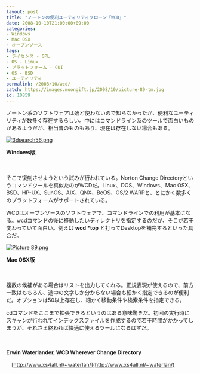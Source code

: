 ```yaml
---
layout: post
title: "ノートンの便利ユーティリティクローン「WCD」"
date: 2008-10-10T21:00:00+09:00
categories:
- Windows
- Mac OSX
- オープンソース
tags: 
- ライセンス - GPL
- OS - Linux
- プラットフォーム - CUI
- OS - BSD
- ユーティリティ
permalink: /2008/10/wcd/
catch: https://images.moongift.jp/2008/10/picture-89-tm.jpg
id: 10859
---
```

ノートン系のソフトウェアは殆ど使わないので知らなかったが、便利なユーティリティが数多く存在するらしい。中にはコマンドライン系のツールで面白いものがあるようだが、相当昔のものもあり、現在は存在しない場合もある。

  

[![3dsearch56.png](https://images.moongift.jp/2008/10/3dsearch56-tm.jpg)](https://images.moongift.jp/2008/10/3dsearch56.png)  
  
**Windows版**

  

　

  

そこで復刻させようという試みが行われている。Norton Change Directoryというコマンドツールを真似たのがWCDだ。Linux、DOS、Windows、Mac OSX、BSD、HP-UX、SunOS、AIX、QNX、BeOS、OS/2 WARPと、とにかく数多くのプラットフォームがサポートされている。

  
  
<!--more-->  

WCDはオープンソースのソフトウェアで、コマンドラインでの利用が基本になる。wcdコマンドの後に移動したいディレクトリを指定するのだが、そこが若干変わっていて面白い。例えば **wcd \*top** と打ってDesktopを補完するといった具合だ。

  

[![Picture 89.png](https://images.moongift.jp/2008/10/picture-89-tm.jpg)](https://images.moongift.jp/2008/10/picture-89.png)  
  
**Mac OSX版**

  

　

  

複数の候補がある場合はリストを出力してくれる。正規表現が使えるので、前方一致はもちろん、途中の文字しか分からない場合も細かく指定できるのが便利だ。オプションは50以上存在し、細かく移動条件や検索条件を指定できる。

  

cdコマンドをここまで拡張できるというのはある意味驚きだ。初回の実行時にスキャンが行われてインデックスファイルを作成するので若干時間がかかってしまうが、それさえ終われば快適に使えるツールになるはずだ。

  

　

  

**Erwin Waterlander, WCD Wherever Change Directory**  
  
　[http://www.xs4all.nl/~waterlan/](http://www.xs4all.nl/~waterlan/)

  
